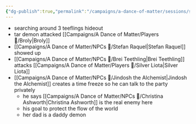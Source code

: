```yaml
---
{"dg-publish":true,"permalink":"/campaigns/a-dance-of-matter/sessions/session-1014/"}
---
```



- searching around 3 teeflings hideout
- tar demon attacked [[Campaigns/A Dance of Matter/Players 👤/Broly\|Broly]]
- [[Campaigns/A Dance of Matter/NPCs 🤖/Stefan Raquel\|Stefan Raquel]] showed up
- [[Campaigns/A Dance of Matter/NPCs 🤖/Brei Teethling\|Brei Teethling]] attacks [[Campaigns/A Dance of Matter/Players 👤/Silver Liota\|Silver Liota]]
- [[Campaigns/A Dance of Matter/NPCs 🤖/Jindosh the Alchemist\|Jindosh the Alchemist]] creates a time freeze so he can talk to the party  privately 
	- he says [[Campaigns/A Dance of Matter/NPCs 🤖/Christina Ashworth\|Christina Ashworth]] is the real enemy here
	- his goal to protect the flow of the world
	- her dad is a daddy demon